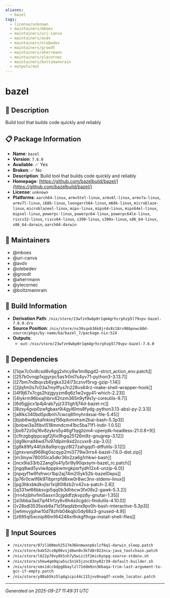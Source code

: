 ```yaml
---
aliases:
  - bazel
tags:
  - license/unknown
  - maintainers/mboes
  - maintainers/uri-canva
  - maintainers/avdv
  - maintainers/olebedev
  - maintainers/groodt
  - maintainers/aherrmann
  - maintainers/ylecornec
  - maintainers/boltzmannrain
  - outputs/out
---
```


# bazel

## 📝 Description

Build tool that builds code quickly and reliably

## 📋 Package Information

- **Name**: `bazel`
- **Version**: `7.6.0`
- **Available**: ✅ Yes
- **Broken**: ✅ No
- **Description**: Build tool that builds code quickly and reliably
- **Homepage**: [https://github.com/bazelbuild/bazel/](https://github.com/bazelbuild/bazel/)
- **License**: `unknown`
- **Platforms**: `aarch64-linux`, `armv5tel-linux`, `armv6l-linux`, `armv7a-linux`, `armv7l-linux`, `i686-linux`, `loongarch64-linux`, `m68k-linux`, `microblaze-linux`, `microblazeel-linux`, `mips-linux`, `mips64-linux`, `mips64el-linux`, `mipsel-linux`, `powerpc-linux`, `powerpc64-linux`, `powerpc64le-linux`, `riscv32-linux`, `riscv64-linux`, `s390-linux`, `s390x-linux`, `x86_64-linux`, `x86_64-darwin`, `aarch64-darwin`
## 👥 Maintainers

- @mboes
- @uri-canva
- @avdv
- @olebedev
- @groodt
- @aherrmann
- @ylecornec
- @boltzmannrain


## 🔧 Build Information

- **Derivation Path**: `/nix/store/23wfzn9wbp0r1qm4grhcrphzp5l79vpv-bazel-7.6.0.drv`
- **Source Position**: `/nix/store/ns30sqxb36k8jrds8z18rv96bpnwc60d-source/pkgs/by-name/ba/bazel_7/package.nix:524`
- **Outputs**:
  - `out`:  `/nix/store/23wfzn9wbp0r1qm4grhcrphzp5l79vpv-bazel-7.6.0`

## 🔗 Dependencies

- [[1qw7c0vi8csd8v6gg2xhcy9w1mi9pgd2-strict_action_env.patch]]
- [[257k0vnqp1xjgyrpc5as1r0nl7s4yv71-python3-3.13.7]]
- [[27bm7ndbqvzb6ygkx324l73cznvf5rvg-gzip-1.14]]
- [[2jbjfm0s7c03a7mylffys7n228vs64rz-make-shell-wrapper-hook]]
- [[4f9j67x7cgs2hzjgyyzm8q6z1w2vgy41-which-2.23]]
- [[4lykrm96bxajhbrv42nzm365n9yf9s1y-coreutils-9.7]]
- [[6d5gjjicx1p4j4rab7yjz331igh1j74d-bazel-rc]]
- [[8zsy4gvp0zwfgbaxr9i4gyl6lms8fydg-python3.13-absl-py-2.3.1]]
- [[a8lks340bd5pdbnh7cwcq6fmyhrdxsai-file-5.45]]
- [[bjsb6wdjykafnkixq156qdvmxhsm2bai-bash-5.3p3]]
- [[bnbwi3a3fibvl518mmdcm41bc5ba71f1-lndir-1.0.5]]
- [[bx672z0q16v8zykrs5y46gf1qqjlizm4-openjdk-headless-21.0.8+9]]
- [[cflrzgbglppcagf2jfix9hgq25126m9z-gnugrep-3.12]]
- [[dg9krraif4wd7lv97dlpim9xd2ccvxr8-zip-3.0]]
- [[g6k89fy44fzk8a9qrcgyz8l27zahgqd1-diffutils-3.12]]
- [[gnxvwnd968lqj0scqyp2mi3779w3rrs4-bazel-7.6.0-dist.zip]]
- [[m3inyw78005lca5dkr36n2za6g1rhkwi-bash]]
- [[ncx9ia33rb22ang0s41y5ri9y90qxsym-bazel_rc.patch]]
- [[ngq8wd5yvlw4pppkwmrgkpsrfydh12x4-unzip-6.0]]
- [[npqyf1w9fsfrwcr1bp2aj74m2l5yk52b-bazelDeps]]
- [[p76r0cwlf6k97ibprrpfd8xw0r8wc3nx-stdenv-linux]]
- [[pg3hkxbkdkvjlsr1xij80l8zb2rv42va-patch-2.8]]
- [[q331wl66bksvjp5qq0b3dhbcw3fx09x2-gawk-5.3.2]]
- [[rrn4zjbhvfmi5asxn3cjgddfzjkvpz8y-gnutar-1.35]]
- [[sl3ibba3ad7ipf41rfzy6v8h4s0cgdci-findutils-4.10.0]]
- [[v28sdl3535sxb6a71z5faqdzbns9pv0h-bash-interactive-5.3p3]]
- [[whmvyjphw10d78zfrb04kqjlc0dy68z3-gnused-4.9]]
- [[z695ql5xcnip86m164248xr6vkgf9vga-install-shell-files]]

## 📁 Input Sources

- `/nix/store/07zl108mxh2517m36knmwxnp6slzf6q1-darwin_sleep.patch`
- `/nix/store/bak52cz0p06vsjd6wn0v3k7d8r822nca-java_toolchain.patch`
- `/nix/store/l622p70vy8k5sh7y5wizi5f2mic6ynpg-source-stdenv.sh`
- `/nix/store/shkw4qm9qcw5sc5n1k5jznc83ny02r39-default-builder.sh`
- `/nix/store/xms1dccbdpg8baylzl71ddm9zn36baqa-trim-last-argument-to-gcc-if-empty.patch`
- `/nix/store/y88ab5kz5lq4gicpi44c115jvv0naqdf-xcode_locator.patch`

---
*Generated on 2025-09-27 11:49:31 UTC*
